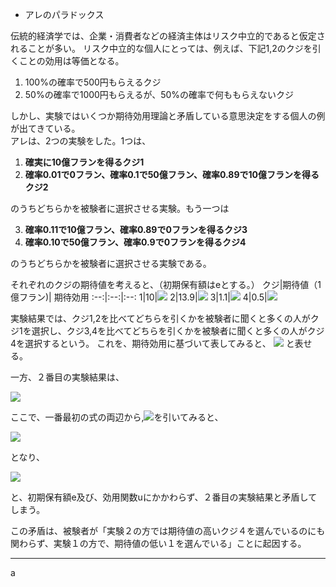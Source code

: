 

- アレのパラドックス

伝統的経済学では、企業・消費者などの経済主体はリスク中立的であると仮定されることが多い。
リスク中立的な個人にとっては、例えば、下記1,2のクジを引くことの効用は等価となる。
1. 100%の確率で500円もらえるクジ
2. 50%の確率で1000円もらえるが、50%の確率で何ももらえないクジ


しかし、実験ではいくつか期待効用理論と矛盾している意思決定をする個人の例が出てきている。  
アレは、2つの実験をした。1つは、

1. **確実に10億フランを得るクジ1**
2. **確率0.01で0フラン、確率0.1で50億フラン、確率0.89で10億フランを得るクジ2**  

のうちどちらかを被験者に選択させる実験。もう一つは  

3. **確率0.11で10億フラン、確率0.89で0フランを得るクジ3**
4. **確率0.10で50億フラン、確率0.9で0フランを得るクジ4**  

のうちどちらかを被験者に選択させる実験である。



それぞれのクジの期待値を考えると、（初期保有額はeとする。）
クジ|期待値（1億フラン)| 期待効用
:--:|:--:|:--:
1|10|<img src="https://latex.codecogs.com/gif.latex?u(e&plus;10)"/>
2|13.9|<img src="https://latex.codecogs.com/gif.latex?0.01&space;\times&space;u(0)&space;&plus;&space;0.1&space;\times&space;u(e&plus;50)&space;&plus;&space;0.89&space;\times&space;u(e&plus;10)"/>
3|1.1|<img src="https://latex.codecogs.com/gif.latex?0.11&space;\times&space;u(e&plus;10)&space;&plus;&space;0.89&space;\times&space;u(e)" />
4|0.5|<img src="https://latex.codecogs.com/gif.latex?0.10&space;\times&space;u(e&plus;50)&space;&plus;&space;0.9&space;\times&space;u(e)"/>




実験結果では、クジ1,2を比べてどちらを引くかを被験者に聞くと多くの人がクジ1を選択し、クジ3,4を比べてどちらを引くかを被験者に聞くと多くの人がクジ4を選択するという。
これを、期待効用に基づいて表してみると、
<img src="https://latex.codecogs.com/gif.latex?u(e&space;&plus;&space;10)&space;>&space;0.01&space;\times&space;u(0)&space;&plus;&space;0.1&space;\times&space;u(e&plus;50)&space;&plus;&space;0.89&space;\times&space;u(e&plus;10)" />
と表せる。

一方、２番目の実験結果は、

<img src="https://latex.codecogs.com/gif.latex?0.11&space;\times&space;u(e&plus;10)&space;&plus;&space;0.89&space;\times&space;u(e)&space;<&space;0.10&space;\times&space;u(e&plus;50)&space;&plus;&space;0.9&space;\times&space;u(e)" />

ここで、一番最初の式の両辺から,<img src="https://latex.codecogs.com/gif.latex?0.89&space;\times&space;u(e&plus;10)"/>を引いてみると、

<img src="https://latex.codecogs.com/gif.latex?u(e&space;&plus;&space;10)-&space;0.89&space;\times&space;u(e&plus;10)&space;>&space;0.01&space;\times&space;u(0)&space;&plus;&space;0.1&space;\times&space;u(e&plus;50)&space;&plus;&space;0.89&space;\times&space;u(e&plus;10)-&space;0.89&space;\times&space;u(e&plus;10)" />

となり、

<img src="https://latex.codecogs.com/gif.latex?0.11&space;\times&space;u(e&space;&plus;&space;10)&space;>&space;0.01&space;\times&space;u(0)&space;&plus;&space;0.1&space;\times&space;u(e&plus;50)"/>


と、初期保有額e及び、効用関数uにかかわらず、２番目の実験結果と矛盾してしまう。

この矛盾は、被験者が「実験２の方では期待値の高いクジ４を選んでいるのにも関わらず、実験１の方で、期待値の低い１を選んでいる」ことに起因する。


------



a
